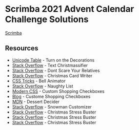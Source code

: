 # Scrimba 2021 Advent Calendar Challenge Solutions

[Scrimba](https://v1.scrimba.com/playlist/p736YhZ)

## Resources

- [Unicode Table](https://unicode-table.com/en/2603/) - Turn on the Decorations
- [Stack Overflow](https://stackoverflow.com/questions/37566597/why-doesnt-includes-work-with-classlist/37566648) - Text Christmassifier
- [Stack Overflow](https://stackoverflow.com/questions/60829313/how-to-set-emoji-unicode-dynamically) - Dont Scare Your Relatives
- [Stack Overflow](https://stackoverflow.com/questions/5915096/get-a-random-item-from-a-javascript-array) - Christmas Card Writer
- [CSS Tricks](https://css-tricks.com/restart-css-animation/) - Bell Animator
- [Stack Overflow](https://stackoverflow.com/questions/46107840/how-to-use-innerhtml-to-show-all-the-contents-of-a-object) - Naughty List
- [Modern CSS](https://moderncss.dev/pure-css-custom-checkbox-style/) - Custom Shopping Checkboxes
- [Blog](https://www.scottohara.me/blog/2021/09/24/custom-radio-checkbox-again.html) - Custome Shopping Checkboxes
- [MDN](https://developer.mozilla.org/en-US/docs/Web/API/Fetch_API/Using_Fetch) - Dessert Decider
- [Stack Overflow](https://stackoverflow.com/questions/13153903/how-to-get-a-value-from-html5-color-picker) - Snowman Customizer
- [Stack Overflow](https://stackoverflow.com/questions/29971898/how-to-create-an-accurate-timer-in-javascript) - Christmas Stress Buster
- [Stack Overflow](https://stackoverflow.com/questions/19429890/javascript-timer-just-for-minutes-and-seconds/19430179) - Christmas Stress Buster
- [Stack Overflow](https://stackoverflow.com/questions/54598559/clearing-an-anonymous-setinterval) - Christmas Stress Buster
  
